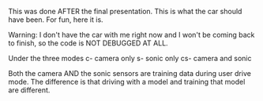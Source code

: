 This was done AFTER the final presentation. This is what the car should have been. For fun, here it is.

Warning: I don't have the car with me right now and I won't be coming back to finish, so the code is NOT DEBUGGED AT ALL.

Under the three modes
c- camera only
s- sonic only
cs- camera and sonic

Both the camera AND the sonic sensors are training data during user drive mode.
The difference is that driving with a model and training that model are different.
